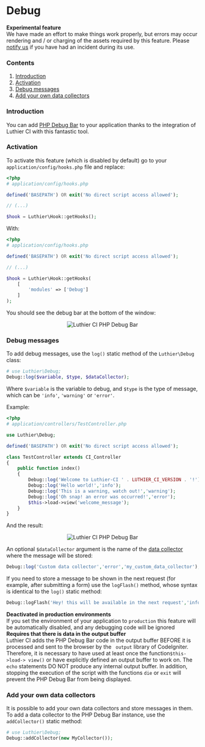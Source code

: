 [//]: # ([author] Anderson Salas)
[//]: # ([meta_description] You can add PHP Debug Bar to your application thanks to the integration of Luthier CI with this fantastic tool)

# Debug

<div class="alert alert-warning">
    <i class="fa fa-warning" aria-hidden="true"></i>
    <strong>Experimental feature</strong>
    <br />
    We have made an effort to make things work properly, but errors may occur rendering and / or charging of the assets required by this feature. Please <a href="https://github.com/ingeniasoftware/luthier-ci/issues/new">notify us</a> if you have had an incident during its use.
</div>

### Contents

1. [Introduction](#introduction)
2. [Activation](#activation)
3. [Debug messages](#debug-messages)
4. [Add your own data collectors](#add-your-own-data-collectors)


### <a name="introduction"></a> Introduction

You can add [PHP Debug Bar](http://phpdebugbar.com) to your application thanks to the integration of Luthier CI with this fantastic tool.

### <a name="activation"></a> Activation

To activate this feature (which is disabled by default) go to your `application/config/hooks.php` file and replace:

```php
<?php
# application/config/hooks.php

defined('BASEPATH') OR exit('No direct script access allowed');

// (...)

$hook = Luthier\Hook::getHooks();
```

With:

```php
<?php
# application/config/hooks.php

defined('BASEPATH') OR exit('No direct script access allowed');

// (...)

$hook = Luthier\Hook::getHooks(
    [
        'modules' => ['Debug']
    ]
);
```

You should see the debug bar at the bottom of the window:

<p align="center">
    <img src="https://ingenia.me/uploads/2018/06/19/luthier-ci-debugbar.png" alt="Luthier CI PHP Debug Bar" class="img-responsive" />
</p>

### <a name="debug-messages"></a> Debug messages


To add debug messages, use the `log()` static method of the `Luthier\Debug` class:

```php
# use Luthier\Debug;
Debug::log($variable, $type, $dataCollector);
```

Where `$variable` is the variable to debug, and `$type` is the type of message, which can be `'info'`, `'warning'` or `'error'`.

Example:

```php
<?php
# application/controllers/TestController.php

use Luthier\Debug;

defined('BASEPATH') OR exit('No direct script access allowed');

class TestController extends CI_Controller
{
    public function index()
    {
        Debug::log('Welcome to Luthier-CI ' . LUTHIER_CI_VERSION . '!');
        Debug::log('Hello world!','info');
        Debug::log('This is a warning, watch out!','warning');
        Debug::log('Oh snap! an error was occurred!','error');
        $this->load->view('welcome_message');
    }
}
```

And the result:

<p align="center">
    <img src="https://ingenia.me/uploads/2018/06/19/luthier-ci-debugbar-log.png" alt="Luthier CI PHP Debug Bar" class="img-responsive" />
</p>

An optional `$dataCollector` argument is the name of the [data collector](http://phpdebugbar.com/docs/data-collectors.html) where the message will be stored:

```php
Debug::log('Custom data collector','error','my_custom_data_collector');
```

If you need to store a message to be shown in the next request (for example, after submitting a form) use the `logFlash()` method, whose syntax is identical to the `log()` static method:

```php
Debug::logFlash('Hey! this will be available in the next request','info');
```

<div class="alert alert-success">
    <i class="fa fa-check" aria-hidden="true"></i>
    <strong>Deactivated in production environments</strong>
    <br />
    If you set the environment of your application to <code>production</code> this feature will be automatically disabled, and any debugging code will be ignored
</div>

<div class="alert alert-warning">
    <i class="fa fa-warning" aria-hidden="true"></i>
    <strong>Requires that there is data in the output buffer</strong>
    <br />
    Luthier CI adds the PHP Debug Bar code in the output buffer BEFORE it is processed and sent to the browser by the <code> output</code> library of CodeIgniter. Therefore, it is necessary to have used at least once the function<code>$this->load-> view()</code> or have explicitly defined an output buffer to work on. The <code>echo</code> statements DO NOT produce any internal output buffer. In addition, stopping the execution of the script with the functions <code>die</code> or <code>exit</code> will prevent the PHP Debug Bar from being displayed.
</div>

### <a name="add-your-own-data-collectors"></a> Add your own data collectors

It is possible to add your own data collectors and store messages in them. To add a data collector to the PHP Debug Bar instance, use the `addCollector()` static method:

```php
# use Luthier\Debug;
Debug::addCollector(new MyCollector());
```